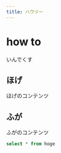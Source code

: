 ```yaml
---
title: ハウツー
---
```

# how to

いんでくす

## ほげ

ほげのコンテンツ

## ふが

ふがのコンテンツ

```sql
select * from hoge
```

